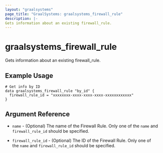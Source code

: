 ```yaml
---
layout: "graalsystems"
page_title: "GraalSystems: graalsystems_firewall_rule"
description: |-
Gets information about an existing firewall_rule.
---
```


# graalsystems_firewall_rule

Gets information about an existing firewall_rule.

## Example Usage

```hcl
# Get info by ID
data graalsystems_firewall_rule "by_id" {
  firewall_rule_id = "xxxxxxxx-xxxx-xxxx-xxxx-xxxxxxxxxxxx"
}
```

## Argument Reference

- `name` - (Optional) The name of the Firewall Rule.
  Only one of the `name` and `firewall_rule_id` should be specified.

- `firewall_rule_id` - (Optional) The ID of the Firewall Rule.
  Only one of the `name` and `firewall_rule_id` should be specified.
  

